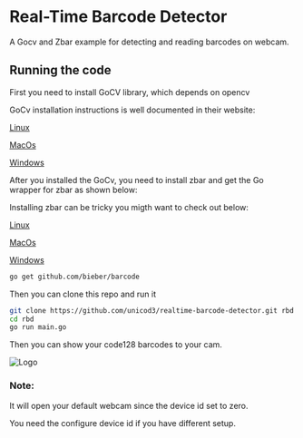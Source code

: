 # Real-Time Barcode Detector

A Gocv and Zbar example for detecting and reading barcodes on webcam.

## Running the code

First you need to install GoCV library, which depends on opencv

GoCv installation instructions is well documented in their website:

[Linux](https://gocv.io/getting-started/linux/)

[MacOs](https://gocv.io/getting-started/macos/)

[Windows](https://gocv.io/getting-started/windows/)


After you installed the GoCv, you need to install zbar and get the Go wrapper for zbar as shown below:

Installing zbar can be tricky you migth want to check out below:

[Linux](http://zbar.sourceforge.net/download.html)

[MacOs](http://macappstore.org/zbar/)

[Windows](http://zbar.sourceforge.net/download.html)

```bash
go get github.com/bieber/barcode
```

Then you can clone this repo and run it
```bash
git clone https://github.com/unicod3/realtime-barcode-detector.git rbd
cd rbd
go run main.go
```

Then you can show your code128 barcodes to your cam.

![Logo](http://sinanulker.com/github/realtime-barcode-detector.gif)

### Note:
It will open your default webcam since the device id set to zero.

You need the configure device id if you have different setup.
